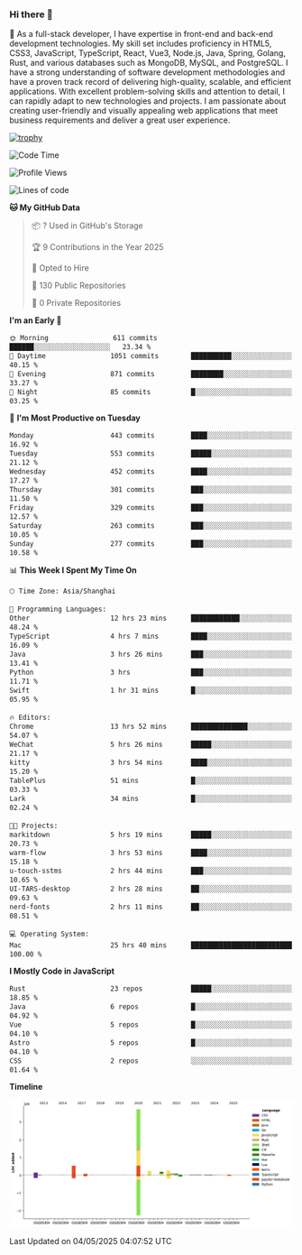 ### Hi there 👋

🌱 As a full-stack developer, I have expertise in front-end and back-end development technologies. My skill set includes proficiency in HTML5, CSS3, JavaScript, TypeScript, React, Vue3, Node.js, Java, Spring, Golang, Rust, and various databases such as MongoDB, MySQL, and PostgreSQL. I have a strong understanding of software development methodologies and have a proven track record of delivering high-quality, scalable, and efficient applications. With excellent problem-solving skills and attention to detail, I can rapidly adapt to new technologies and projects. I am passionate about creating user-friendly and visually appealing web applications that meet business requirements and deliver a great user experience.

[![trophy](https://github-profile-trophy.vercel.app/?username=elton&rank=SECRET,SSS,SS,S,AAA,AA,A&theme=onedark&no-frame=true&margin-w=10)](https://github.com/ryo-ma/github-profile-trophy)

<!--START_SECTION:waka-->
![Code Time](http://img.shields.io/badge/Code%20Time-1%2C608%20hrs%2028%20mins-blue)

![Profile Views](http://img.shields.io/badge/Profile%20Views-0-blue)

![Lines of code](https://img.shields.io/badge/From%20Hello%20World%20I%27ve%20Written-5.6%20million%20lines%20of%20code-blue)

**🐱 My GitHub Data** 

> 📦 ? Used in GitHub's Storage 
 > 
> 🏆 9 Contributions in the Year 2025
 > 
> 💼 Opted to Hire
 > 
> 📜 130 Public Repositories 
 > 
> 🔑 0 Private Repositories 
 > 
**I'm an Early 🐤** 

```text
🌞 Morning                611 commits         ██████░░░░░░░░░░░░░░░░░░░   23.34 % 
🌆 Daytime                1051 commits        ██████████░░░░░░░░░░░░░░░   40.15 % 
🌃 Evening                871 commits         ████████░░░░░░░░░░░░░░░░░   33.27 % 
🌙 Night                  85 commits          █░░░░░░░░░░░░░░░░░░░░░░░░   03.25 % 
```
📅 **I'm Most Productive on Tuesday** 

```text
Monday                   443 commits         ████░░░░░░░░░░░░░░░░░░░░░   16.92 % 
Tuesday                  553 commits         █████░░░░░░░░░░░░░░░░░░░░   21.12 % 
Wednesday                452 commits         ████░░░░░░░░░░░░░░░░░░░░░   17.27 % 
Thursday                 301 commits         ███░░░░░░░░░░░░░░░░░░░░░░   11.50 % 
Friday                   329 commits         ███░░░░░░░░░░░░░░░░░░░░░░   12.57 % 
Saturday                 263 commits         ███░░░░░░░░░░░░░░░░░░░░░░   10.05 % 
Sunday                   277 commits         ███░░░░░░░░░░░░░░░░░░░░░░   10.58 % 
```


📊 **This Week I Spent My Time On** 

```text
🕑︎ Time Zone: Asia/Shanghai

💬 Programming Languages: 
Other                    12 hrs 23 mins      ████████████░░░░░░░░░░░░░   48.24 % 
TypeScript               4 hrs 7 mins        ████░░░░░░░░░░░░░░░░░░░░░   16.09 % 
Java                     3 hrs 26 mins       ███░░░░░░░░░░░░░░░░░░░░░░   13.41 % 
Python                   3 hrs               ███░░░░░░░░░░░░░░░░░░░░░░   11.71 % 
Swift                    1 hr 31 mins        █░░░░░░░░░░░░░░░░░░░░░░░░   05.95 % 

🔥 Editors: 
Chrome                   13 hrs 52 mins      ██████████████░░░░░░░░░░░   54.07 % 
WeChat                   5 hrs 26 mins       █████░░░░░░░░░░░░░░░░░░░░   21.17 % 
kitty                    3 hrs 54 mins       ████░░░░░░░░░░░░░░░░░░░░░   15.20 % 
TablePlus                51 mins             █░░░░░░░░░░░░░░░░░░░░░░░░   03.33 % 
Lark                     34 mins             █░░░░░░░░░░░░░░░░░░░░░░░░   02.24 % 

🐱‍💻 Projects: 
markitdown               5 hrs 19 mins       █████░░░░░░░░░░░░░░░░░░░░   20.73 % 
warm-flow                3 hrs 53 mins       ████░░░░░░░░░░░░░░░░░░░░░   15.18 % 
u-touch-sstms            2 hrs 44 mins       ███░░░░░░░░░░░░░░░░░░░░░░   10.65 % 
UI-TARS-desktop          2 hrs 28 mins       ██░░░░░░░░░░░░░░░░░░░░░░░   09.63 % 
nerd-fonts               2 hrs 11 mins       ██░░░░░░░░░░░░░░░░░░░░░░░   08.51 % 

💻 Operating System: 
Mac                      25 hrs 40 mins      █████████████████████████   100.00 % 
```

**I Mostly Code in JavaScript** 

```text
Rust                     23 repos            █████░░░░░░░░░░░░░░░░░░░░   18.85 % 
Java                     6 repos             █░░░░░░░░░░░░░░░░░░░░░░░░   04.92 % 
Vue                      5 repos             █░░░░░░░░░░░░░░░░░░░░░░░░   04.10 % 
Astro                    5 repos             █░░░░░░░░░░░░░░░░░░░░░░░░   04.10 % 
CSS                      2 repos             ░░░░░░░░░░░░░░░░░░░░░░░░░   01.64 % 
```



**Timeline**

![Lines of Code chart](https://raw.githubusercontent.com/elton/elton/main/assets/bar_graph.png)


 Last Updated on 04/05/2025 04:07:52 UTC
<!--END_SECTION:waka-->

<!--
**elton/elton** is a ✨ _special_ ✨ repository because its `README.md` (this file) appears on your GitHub profile.

Here are some ideas to get you started:

- 🔭 I’m currently working on ...
- 🌱 I’m currently learning ...
- 👯 I’m looking to collaborate on ...
- 🤔 I’m looking for help with ...
- 💬 Ask me about ...
- 📫 How to reach me: ...
- 😄 Pronouns: ...
- ⚡ Fun fact: ...
-->
